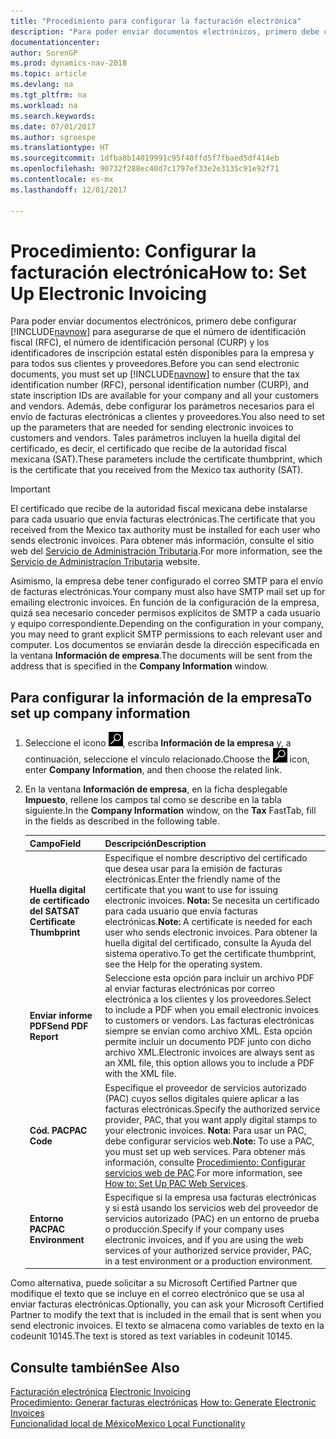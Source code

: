 ```yaml
---
title: "Procedimiento para configurar la facturación electrónica"
description: "Para poder enviar documentos electrónicos, primero debe configurar [!INCLUDE[navnow](../../includes/navnow_md.md)] para asegurarse de que el número de identificación fiscal (RFC), el número de identificación personal (CURP) y los identificadores de inscripción estatal estén disponibles para la empresa y para todos sus clientes y proveedores."
documentationcenter: 
author: SorenGP
ms.prod: dynamics-nav-2018
ms.topic: article
ms.devlang: na
ms.tgt_pltfrm: na
ms.workload: na
ms.search.keywords: 
ms.date: 07/01/2017
ms.author: sgroespe
ms.translationtype: HT
ms.sourcegitcommit: 1dfba8b14019991c95f40ffd5f7fbaed5df414eb
ms.openlocfilehash: 90732f288ec40d7c1797ef33e2e3135c91e92f71
ms.contentlocale: es-mx
ms.lasthandoff: 12/01/2017

---
```

# <a name="how-to-set-up-electronic-invoicing"></a><span data-ttu-id="e52ae-103">Procedimiento: Configurar la facturación electrónica</span><span class="sxs-lookup"><span data-stu-id="e52ae-103">How to: Set Up Electronic Invoicing</span></span>
<span data-ttu-id="e52ae-104">Para poder enviar documentos electrónicos, primero debe configurar [!INCLUDE[navnow](../../includes/navnow_md.md)] para asegurarse de que el número de identificación fiscal (RFC), el número de identificación personal (CURP) y los identificadores de inscripción estatal estén disponibles para la empresa y para todos sus clientes y proveedores.</span><span class="sxs-lookup"><span data-stu-id="e52ae-104">Before you can send electronic documents, you must set up [!INCLUDE[navnow](../../includes/navnow_md.md)] to ensure that the tax identification number (RFC), personal identification number (CURP), and state inscription IDs are available for your company and all your customers and vendors.</span></span> <span data-ttu-id="e52ae-105">Además, debe configurar los parámetros necesarios para el envío de facturas electrónicas a clientes y proveedores.</span><span class="sxs-lookup"><span data-stu-id="e52ae-105">You also need to set up the parameters that are needed for sending electronic invoices to customers and vendors.</span></span> <span data-ttu-id="e52ae-106">Tales parámetros incluyen la huella digital del certificado, es decir, el certificado que recibe de la autoridad fiscal mexicana (SAT).</span><span class="sxs-lookup"><span data-stu-id="e52ae-106">These parameters include the certificate thumbprint, which is the certificate that you received from the Mexico tax authority (SAT).</span></span>  

> [!IMPORTANT]  
>  <span data-ttu-id="e52ae-107">El certificado que recibe de la autoridad fiscal mexicana debe instalarse para cada usuario que envía facturas electrónicas.</span><span class="sxs-lookup"><span data-stu-id="e52ae-107">The certificate that you received from the Mexico tax authority must be installed for each user who sends electronic invoices.</span></span> <span data-ttu-id="e52ae-108">Para obtener más información, consulte el sitio web del [Servicio de Administración Tributaria](http://go.microsoft.com/fwlink/?LinkId=242772).</span><span class="sxs-lookup"><span data-stu-id="e52ae-108">For more information, see the [Servicio de Administracíon Tributaria](http://go.microsoft.com/fwlink/?LinkId=242772) website.</span></span>  
>   
>  <span data-ttu-id="e52ae-109">Asimismo, la empresa debe tener configurado el correo SMTP para el envío de facturas electrónicas.</span><span class="sxs-lookup"><span data-stu-id="e52ae-109">Your company must also have SMTP mail set up for emailing electronic invoices.</span></span> <span data-ttu-id="e52ae-110">En función de la configuración de la empresa, quizá sea necesario conceder permisos explícitos de SMTP a cada usuario y equipo correspondiente.</span><span class="sxs-lookup"><span data-stu-id="e52ae-110">Depending on the configuration in your company, you may need to grant explicit SMTP permissions to each relevant user and computer.</span></span> <span data-ttu-id="e52ae-111">Los documentos se enviarán desde la dirección especificada en la ventana **Información de empresa**.</span><span class="sxs-lookup"><span data-stu-id="e52ae-111">The documents will be sent from the address that is specified in the **Company Information** window.</span></span>  

## <a name="to-set-up-company-information"></a><span data-ttu-id="e52ae-112">Para configurar la información de la empresa</span><span class="sxs-lookup"><span data-stu-id="e52ae-112">To set up company information</span></span>  

1.  <span data-ttu-id="e52ae-113">Seleccione el icono ![Buscar página o informe](../../media/ui-search/search_small.png "icono Buscar página o informe"), escriba **Información de la empresa** y, a continuación, seleccione el vínculo relacionado.</span><span class="sxs-lookup"><span data-stu-id="e52ae-113">Choose the ![Search for Page or Report](../../media/ui-search/search_small.png "Search for Page or Report icon") icon, enter **Company Information**, and then choose the related link.</span></span>  
2.  <span data-ttu-id="e52ae-114">En la ventana **Información de empresa**, en la ficha desplegable **Impuesto**, rellene los campos tal como se describe en la tabla siguiente.</span><span class="sxs-lookup"><span data-stu-id="e52ae-114">In the **Company Information** window, on the **Tax** FastTab, fill in the fields as described in the following table.</span></span>  

    |<span data-ttu-id="e52ae-115">Campo</span><span class="sxs-lookup"><span data-stu-id="e52ae-115">Field</span></span>|<span data-ttu-id="e52ae-116">Descripción</span><span class="sxs-lookup"><span data-stu-id="e52ae-116">Description</span></span>|  
    |------------------------------------|---------------------------------------|  
    |<span data-ttu-id="e52ae-117">**Huella digital de certificado del SAT**</span><span class="sxs-lookup"><span data-stu-id="e52ae-117">**SAT Certificate Thumbprint**</span></span>|<span data-ttu-id="e52ae-118">Especifique el nombre descriptivo del certificado que desea usar para la emisión de facturas electrónicas.</span><span class="sxs-lookup"><span data-stu-id="e52ae-118">Enter the friendly name of the certificate that you want to use for issuing electronic invoices.</span></span> <span data-ttu-id="e52ae-119">**Nota:** Se necesita un certificado para cada usuario que envía facturas electrónicas.</span><span class="sxs-lookup"><span data-stu-id="e52ae-119">**Note:**  A certificate is needed for each user who sends electronic invoices.</span></span> <span data-ttu-id="e52ae-120">Para obtener la huella digital del certificado, consulte la Ayuda del sistema operativo.</span><span class="sxs-lookup"><span data-stu-id="e52ae-120">To get the certificate thumbprint, see the Help for the operating system.</span></span>|  
    |<span data-ttu-id="e52ae-121">**Enviar informe PDF**</span><span class="sxs-lookup"><span data-stu-id="e52ae-121">**Send PDF Report**</span></span>|<span data-ttu-id="e52ae-122">Seleccione esta opción para incluir un archivo PDF al enviar facturas electrónicas por correo electrónica a los clientes y los proveedores.</span><span class="sxs-lookup"><span data-stu-id="e52ae-122">Select to include a PDF when you email electronic invoices to customers or vendors.</span></span> <span data-ttu-id="e52ae-123">Las facturas electrónicas siempre se envían como archivo XML. Esta opción permite incluir un documento PDF junto con dicho archivo XML.</span><span class="sxs-lookup"><span data-stu-id="e52ae-123">Electronic invoices are always sent as an XML file, this option allows you to include a PDF with the XML file.</span></span>|  
    |<span data-ttu-id="e52ae-124">**Cód. PAC**</span><span class="sxs-lookup"><span data-stu-id="e52ae-124">**PAC Code**</span></span>|<span data-ttu-id="e52ae-125">Especifique el proveedor de servicios autorizado (PAC) cuyos sellos digitales quiere aplicar a las facturas electrónicas.</span><span class="sxs-lookup"><span data-stu-id="e52ae-125">Specify the authorized service provider, PAC, that you want apply digital stamps to your electronic invoices.</span></span> <span data-ttu-id="e52ae-126">**Nota:** Para usar un PAC, debe configurar servicios web.</span><span class="sxs-lookup"><span data-stu-id="e52ae-126">**Note:**  To use a PAC, you must set up web services.</span></span> <span data-ttu-id="e52ae-127">Para obtener más información, consulte [Procedimiento: Configurar servicios web de PAC](how-to-set-up-pac-web-services.md).</span><span class="sxs-lookup"><span data-stu-id="e52ae-127">For more information, see [How to: Set Up PAC Web Services](how-to-set-up-pac-web-services.md).</span></span>|  
    |<span data-ttu-id="e52ae-128">**Entorno PAC**</span><span class="sxs-lookup"><span data-stu-id="e52ae-128">**PAC Environment**</span></span>|<span data-ttu-id="e52ae-129">Especifique si la empresa usa facturas electrónicas y si está usando los servicios web del proveedor de servicios autorizado (PAC) en un entorno de prueba o producción.</span><span class="sxs-lookup"><span data-stu-id="e52ae-129">Specify if your company uses electronic invoices, and if you are using the web services of your authorized service provider, PAC, in a test environment or a production environment.</span></span>|  

<span data-ttu-id="e52ae-130">Como alternativa, puede solicitar a su Microsoft Certified Partner que modifique el texto que se incluye en el correo electrónico que se usa al enviar facturas electrónicas.</span><span class="sxs-lookup"><span data-stu-id="e52ae-130">Optionally, you can ask your Microsoft Certified Partner to modify the text that is included in the email that is sent when you send electronic invoices.</span></span> <span data-ttu-id="e52ae-131">El texto se almacena como variables de texto en la codeunit 10145.</span><span class="sxs-lookup"><span data-stu-id="e52ae-131">The text is stored as text variables in codeunit 10145.</span></span>  

## <a name="see-also"></a><span data-ttu-id="e52ae-132">Consulte también</span><span class="sxs-lookup"><span data-stu-id="e52ae-132">See Also</span></span>  
 <span data-ttu-id="e52ae-133">[Facturación electrónica](electronic-invoicing.md) </span><span class="sxs-lookup"><span data-stu-id="e52ae-133">[Electronic Invoicing](electronic-invoicing.md) </span></span>  
 <span data-ttu-id="e52ae-134">[Procedimiento: Generar facturas electrónicas](how-to-generate-electronic-invoices.md) </span><span class="sxs-lookup"><span data-stu-id="e52ae-134">[How to: Generate Electronic Invoices](how-to-generate-electronic-invoices.md) </span></span>  
 [<span data-ttu-id="e52ae-135">Funcionalidad local de México</span><span class="sxs-lookup"><span data-stu-id="e52ae-135">Mexico Local Functionality</span></span>](mexico-local-functionality.md)

